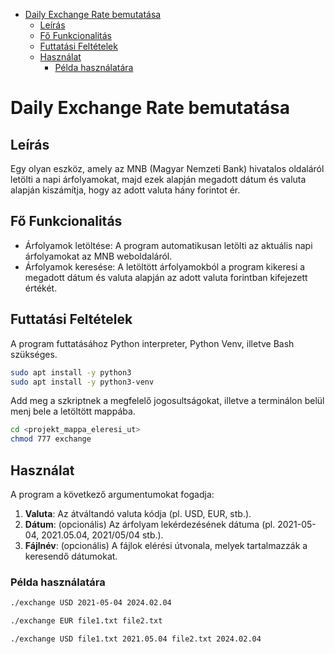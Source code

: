 - [Daily Exchange Rate bemutatása](#daily-exchange-rate-bemutatása)
  - [Leírás](#leírás)
  - [Fő Funkcionalitás](#fő-funkcionalitás)
  - [Futtatási Feltételek](#futtatási-feltételek)
  - [Használat](#használat)
    - [Példa használatára](#példa-használatára)

# Daily Exchange Rate bemutatása

## Leírás

Egy olyan eszköz, amely az MNB (Magyar Nemzeti Bank) hivatalos oldaláról letölti a napi árfolyamokat, majd ezek alapján megadott dátum és valuta alapján kiszámítja, hogy az adott valuta hány forintot ér.

## Fő Funkcionalitás

- Árfolyamok letöltése: A program automatikusan letölti az aktuális napi árfolyamokat az MNB weboldaláról.
- Árfolyamok keresése: A letöltött árfolyamokból a program kikeresi a megadott dátum és valuta alapján az adott valuta forintban kifejezett értékét.

## Futtatási Feltételek

A program futtatásához Python interpreter, Python Venv, illetve Bash szükséges.

```sh
sudo apt install -y python3
sudo apt install -y python3-venv
```

Add meg a szkriptnek a megfelelő jogosultságokat, illetve a terminálon belül menj bele a letöltött mappába.

```sh
cd <projekt_mappa_eleresi_ut>
chmod 777 exchange
```

## Használat

A program a következő argumentumokat fogadja:

1. **Valuta**: Az átváltandó valuta kódja (pl. USD, EUR, stb.).
2. **Dátum**: (opcionális) Az árfolyam lekérdezésének dátuma (pl. 2021-05-04, 2021.05.04, 2021/05/04 stb.).
3. **Fájlnév**: (opcionális) A fájlok elérési útvonala, melyek tartalmazzák a keresendő dátumokat.

### Példa használatára

```sh
./exchange USD 2021-05-04 2024.02.04
```

```sh
./exchange EUR file1.txt file2.txt
```

```sh
./exchange USD file1.txt 2021.05.04 file2.txt 2024.02.04
```